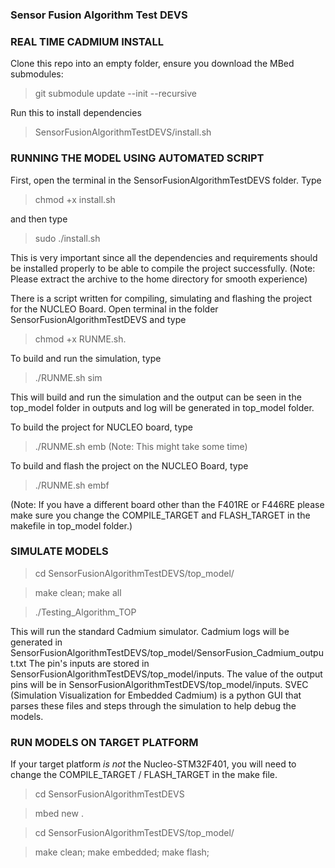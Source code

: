 ### Sensor Fusion Algorithm Test DEVS ###


### REAL TIME CADMIUM INSTALL ###

Clone this repo into an empty folder, ensure you download the MBed submodules:

> git submodule update --init --recursive

Run this to install dependencies

> SensorFusionAlgorithmTestDEVS/install.sh
### RUNNING THE MODEL USING AUTOMATED SCRIPT ###

First, open the terminal in the SensorFusionAlgorithmTestDEVS folder. Type
> chmod +x install.sh

and then type

> sudo ./install.sh

This is very important since all the dependencies and requirements should be installed properly to be able to compile the project successfully. (Note: Please extract the archive to the home directory for smooth experience)

There is a script written for compiling, simulating and flashing the project for the NUCLEO Board. Open terminal in the folder SensorFusionAlgorithmTestDEVS and type

> chmod +x RUNME.sh.

To build and run the simulation, type

> ./RUNME.sh sim

This will build and run the simulation and the output can be seen in the top_model folder in outputs and log will be generated in top_model folder.

To build the project for NUCLEO board, type

> ./RUNME.sh emb (Note: This might take some time)

To build and flash the project on the NUCLEO Board, type

> ./RUNME.sh embf

(Note: If you have a different board other than the F401RE or F446RE please make sure you change the COMPILE_TARGET and FLASH_TARGET in the makefile in top_model folder.)

### SIMULATE MODELS ###

> cd SensorFusionAlgorithmTestDEVS/top_model/

> make clean; make all

> ./Testing_Algorithm_TOP

This will run the standard Cadmium simulator. Cadmium logs will be generated in SensorFusionAlgorithmTestDEVS/top_model/SensorFusion_Cadmium_output.txt
The pin's inputs are stored in SensorFusionAlgorithmTestDEVS/top_model/inputs. The value of the output pins will be in SensorFusionAlgorithmTestDEVS/top_model/inputs.
SVEC (Simulation Visualization for Embedded Cadmium) is a python GUI that parses these files and steps through the simulation to help debug the models.


### RUN MODELS ON TARGET PLATFORM ###

If your target platform *is not* the Nucleo-STM32F401, you will need to change the COMPILE_TARGET / FLASH_TARGET in the make file.

> cd SensorFusionAlgorithmTestDEVS

> mbed new .

> cd SensorFusionAlgorithmTestDEVS/top_model/

> make clean; make embedded; make flash;
